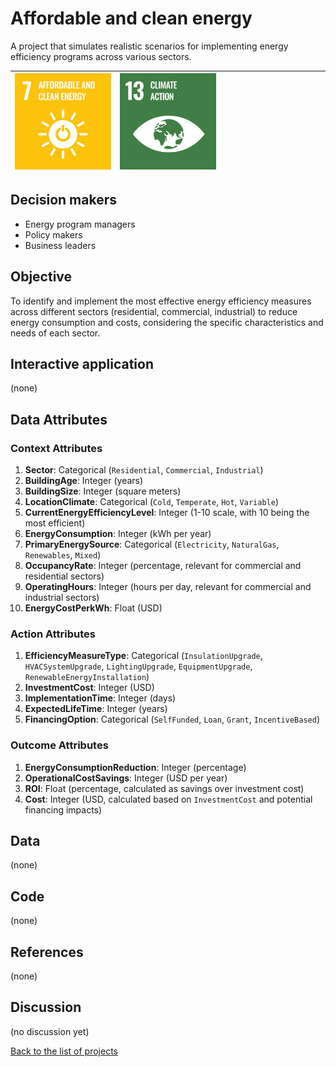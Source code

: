 # Affordable and clean energy

A project that simulates realistic scenarios for implementing energy efficiency programs across various sectors.

<!-- Note: using reference-style links to let Jekyll's relative links
convert them to .html in GitHub pages -->
[goal_07_link]: ../goals/goal_07.md
[goal_13_link]: ../goals/goal_13.md

<!-- Insert SDG Icons and links-->
| [![Goal 07](../images/sdgs/E-WEB-Goal-07.png)][goal_07_link] | [![Goal 13](../images/sdgs/E-WEB-Goal-13.png)][goal_13_link] | ![](../images/sdgs/empty.png) |
|--------------------------------------------------------------|--------------------------------------------------------------|-------------------------------|

## Decision makers

- Energy program managers
- Policy makers
- Business leaders

## Objective
 
To identify and implement the most effective energy efficiency measures across different sectors
(residential, commercial, industrial) to reduce energy consumption and costs, considering the specific characteristics
and needs of each sector.

## Interactive application

<!-- Provide a link to the interactive application -->
(none)

## Data Attributes

### Context Attributes
1. **Sector**: Categorical (`Residential`, `Commercial`, `Industrial`)
2. **BuildingAge**: Integer (years)
3. **BuildingSize**: Integer (square meters)
4. **LocationClimate**: Categorical (`Cold`, `Temperate`, `Hot`, `Variable`)
5. **CurrentEnergyEfficiencyLevel**: Integer (1-10 scale, with 10 being the most efficient)
6. **EnergyConsumption**: Integer (kWh per year)
7. **PrimaryEnergySource**: Categorical (`Electricity`, `NaturalGas`, `Renewables`, `Mixed`)
8. **OccupancyRate**: Integer (percentage, relevant for commercial and residential sectors)
9. **OperatingHours**: Integer (hours per day, relevant for commercial and industrial sectors)
10. **EnergyCostPerkWh**: Float (USD)

### Action Attributes
1. **EfficiencyMeasureType**: Categorical (`InsulationUpgrade`, `HVACSystemUpgrade`, `LightingUpgrade`, `EquipmentUpgrade`, `RenewableEnergyInstallation`)
2. **InvestmentCost**: Integer (USD)
3. **ImplementationTime**: Integer (days)
4. **ExpectedLifeTime**: Integer (years)
5. **FinancingOption**: Categorical (`SelfFunded`, `Loan`, `Grant`, `IncentiveBased`)

### Outcome Attributes
1. **EnergyConsumptionReduction**: Integer (percentage)
2. **OperationalCostSavings**: Integer (USD per year)
3. **ROI**: Float (percentage, calculated as savings over investment cost)
4. **Cost**: Integer (USD, calculated based on `InvestmentCost` and potential financing impacts)

## Data

<!-- Describe the data that is used to evaluate the decisions -->
(none)

## Code

<!-- Point to the repo that contains the code -->
(none)

## References

<!-- Provide a list of references or other resources used in the project -->
(none)

## Discussion

<!-- Provide a link to a space for discussion or comments -->
(no discussion yet)

[Back to the list of projects](../README.md)
